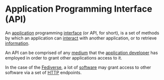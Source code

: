 # Application Programming Interface (API)

An [application](/docs/glossary/application) programming [interface](/docs/glossary/interface) (or API, for short), is a set of methods by which an application can [interact](/docs/glossary/interaction) with another application, or to retrieve [information](/docs/glossary/information).

An API can be comprised of any [medium](/docs/glossary/medium) that the [application developer](/docs/glossary/software-developer) has employed in order to grant other applications access to it.

In the case of the [Fediverse](/docs/glossary/fediverse), a lot of [software](/docs/glossary/software) may grant access to other software via a set of [HTTP](https://www.cloudflare.com/en-ca/learning/ddos/glossary/hypertext-transfer-protocol-http/) endpoints.